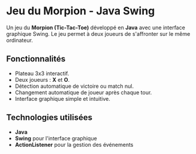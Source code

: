 # Jeu du Morpion - Java Swing

Un jeu du **Morpion (Tic-Tac-Toe)** développé en **Java** avec une interface graphique Swing. Le jeu permet à deux joueurs de s'affronter sur le même ordinateur.

## Fonctionnalités

- Plateau 3x3 interactif.
- Deux joueurs : **X** et **O**.
- Détection automatique de victoire ou match nul.
- Changement automatique de joueur après chaque tour.
- Interface graphique simple et intuitive.

## Technologies utilisées

- **Java**
- **Swing** pour l'interface graphique
- **ActionListener** pour la gestion des événements

